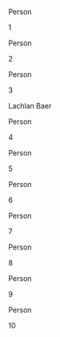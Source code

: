 Person

1



Person

2



Person

3

Lachlan Baer

Person

4



Person

5



Person

6



Person

7



Person

8



Person

9



Person

10




